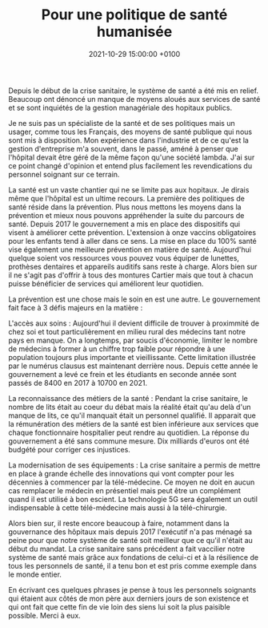 ﻿---
title:  Pour une politique de santé humanisée
date:   2021-10-29 15:00:00 +0100
image:  '/images/hippo.jpg'
---
Depuis le début de la crise sanitaire, le système de santé a été mis en relief. Beaucoup ont dénoncé un manque de moyens aloués aux services de santé et se sont inquiétés de la gestion managériale des hopitaux publics.

Je ne suis pas un spécialiste de la santé et de ses politiques mais un usager, comme tous les Français, des moyens de santé publique qui nous sont mis à disposition. Mon expérience dans l'industrie et de ce qu'est la gestion d'entreprise m'a souvent, dans le passé, améné à penser que l'hôpital devait être géré de la même façon qu'une société lambda. J'ai sur ce point changé d'opinion et entend plus facilement les revendications du personnel soignant sur ce terrain. 

La santé est un vaste chantier qui ne se limite pas aux hopitaux. Je dirais même que l'hôpital est un ultime recours. La première des politiques de santé réside dans la prévention. Plus nous mettons les moyens dans la prévention et mieux nous pouvons appréhender la suite du parcours de santé. Depuis 2017 le gouvernement a mis en place des dispositifs qui visent à améliorer cette prévention. L'extension à onze vaccins obligatoires pour les enfants tend à aller dans ce sens. La mise en place du 100% santé vise également une meilleure prévention en matière de santé. Aujourd'hui quelque soient vos ressources vous pouvez vous équiper de lunettes, prothèses dentaires et appareils auditifs sans reste à charge. Alors bien sur il ne s'agit pas d'offrir à tous des montures Cartier mais que tout à chacun puisse bénéficier de services qui améliorent leur quotidien.

La prévention est une chose mais le soin en est une autre. Le gouvernement fait face à 3 défis majeurs en la matière :

L'accès aux soins : Aujourd'hui il devient difficile de trouver à proximmité de chez soi et tout particulièrement en milieu rural des médecins tant notre pays en manque. On a longtemps, par soucis d'économie, limiter le nombre de médecins à former à un chiffre trop faible pour répondre à une population toujours plus importante et vieillissante. Cette limitation illustrée par le numérus clausus est maintenant derrière nous. Depuis cette année le gouvernement a levé ce frein et les étudiants en seconde année sont passés de 8400 en 2017 à 10700 en 2021. 

La reconnaissance des métiers de la santé : Pendant la crise sanitaire, le nombre de lits était au coeur du débat mais la réalité était qu'au delà d'un manque de lits, ce qu'il manquait était un personnel qualifié. Il apparait que la rémunération des métiers de la santé est bien inférieure aux services que chaque fonctionnaire hospitalier peut rendre au quotidien. La réponse du gouvernement a été sans commune mesure. Dix milliards d'euros ont été budgété pour corriger ces injustices. 

La modernisation de ses équipements : La crise sanitaire a permis de mettre en place à grande échelle des innovations qui vont compter pour les décennies à commencer par la télé-médecine. Ce moyen ne doit en aucun cas remplacer le médecin en présentiel mais peut être un complément quand il est utilisé à bon escient. La technologie 5G sera également un outil indispensable à cette télé-médecine mais aussi à la télé-chirurgie.

Alors bien sur, il reste encore beaucoup à faire, notamment dans la gouvernance des hôpitaux mais depuis 2017 l'exécutif n'a pas ménagé sa peine pour que notre système de santé soit meilleur que ce qu'il n'était au début du mandat. 
La crise sanitaire sans précédent a fait vaccilier notre système de santé mais grâce aux fondations de celui-ci et à la résilience de tous les personnels de santé, il a tenu bon et est pris comme exemple dans le monde entier.

En écrivant ces quelques phrases je pense à tous les personnels soignants qui étaient aux côtés de mon père aux derniers jours de son existence et qui ont fait que cette fin de vie loin des siens lui soit la plus paisible possible. Merci à eux.
